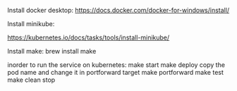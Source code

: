 Install docker desktop:
https://docs.docker.com/docker-for-windows/install/

Install  minikube:

https://kubernetes.io/docs/tasks/tools/install-minikube/

Install make:
brew install make

inorder to run the service on kubernetes:
 make start
 make deploy
 copy the pod name and change it in portforward target
 make portforward
 make test
 make clean stop
